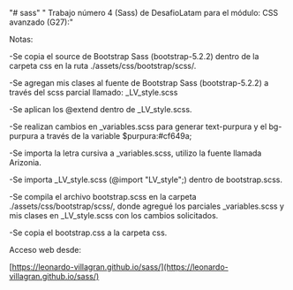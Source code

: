 "# sass" 
" Trabajo número 4 (Sass) de DesafioLatam para el módulo: CSS avanzado (G27):"

Notas:

-Se copia el source de Bootstrap Sass (bootstrap-5.2.2) dentro de la carpeta css en la ruta ./assets/css/bootstrap/scss/.

-Se agregan mis clases al fuente de Bootstrap Sass (bootstrap-5.2.2) a través del scss parcial llamado: _LV_style.scss

-Se aplican los @extend dentro de _LV_style.scss.  

-Se realizan cambios en _variables.scss para generar text-purpura y el bg-purpura a través de la variable $purpura:#cf649a;

-Se importa la letra cursiva a _variables.scss, utilizo la fuente llamada Arizonia. 

-Se importa _LV_style.scss (@import "LV_style";) dentro de bootstrap.scss. 

-Se compila el archivo bootstrap.scss en la carpeta ./assets/css/bootstrap/scss/, donde agregué  los parciales _variables.scss y mis clases en _LV_style.scss con los cambios solicitados. 

-Se copia el bootstrap.css a la carpeta css.

Acceso web desde:

[https://leonardo-villagran.github.io/sass/](https://leonardo-villagran.github.io/sass/)


